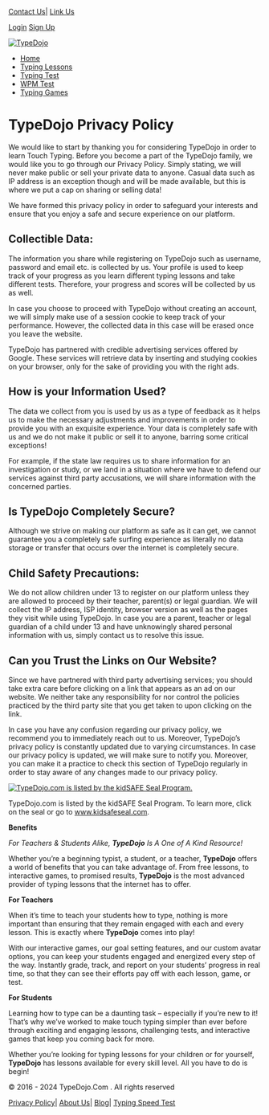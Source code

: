[Contact Us](https://www.typedojo.com/contact.html)| [Link Us](https://www.typedojo.com/link-to-us.html)

[Login](https://www.typedojo.com/member/login.html) [Sign Up](https://www.typedojo.com/member/register.html)

[![TypeDojo](https://www.typedojo.com/templates/dojo/icons/logo-inner.png)](https://www.typedojo.com/) 

* [Home](https://www.typedojo.com/)
* [Typing Lessons](https://www.typedojo.com/typing-lesson)
* [Typing Test](https://www.typedojo.com/typing-test/)
* [WPM Test](https://www.typedojo.com/wpm-test/)
* [Typing Games](https://www.kidztype.com/browse-typing-games.html)

TypeDojo Privacy Policy
=======================

We would like to start by thanking you for considering TypeDojo in order to learn Touch Typing. Before you become a part of the TypeDojo family, we would like you to go through our Privacy Policy. Simply stating, we will never make public or sell your private data to anyone. Casual data such as IP address is an exception though and will be made available, but this is where we put a cap on sharing or selling data!

We have formed this privacy policy in order to safeguard your interests and ensure that you enjoy a safe and secure experience on our platform.

Collectible Data:
-----------------

The information you share while registering on TypeDojo such as username, password and email etc. is collected by us. Your profile is used to keep track of your progress as you learn different typing lessons and take different tests. Therefore, your progress and scores will be collected by us as well.

In case you choose to proceed with TypeDojo without creating an account, we will simply make use of a session cookie to keep track of your performance. However, the collected data in this case will be erased once you leave the website.

TypeDojo has partnered with credible advertising services offered by Google. These services will retrieve data by inserting and studying cookies on your browser, only for the sake of providing you with the right ads.

How is your Information Used?
-----------------------------

The data we collect from you is used by us as a type of feedback as it helps us to make the necessary adjustments and improvements in order to provide you with an exquisite experience. Your data is completely safe with us and we do not make it public or sell it to anyone, barring some critical exceptions!

For example, if the state law requires us to share information for an investigation or study, or we land in a situation where we have to defend our services against third party accusations, we will share information with the concerned parties.

Is TypeDojo Completely Secure?
------------------------------

Although we strive on making our platform as safe as it can get, we cannot guarantee you a completely safe surfing experience as literally no data storage or transfer that occurs over the internet is completely secure.

Child Safety Precautions:
-------------------------

We do not allow children under 13 to register on our platform unless they are allowed to proceed by their teacher, parent(s) or legal guardian. We will collect the IP address, ISP identity, browser version as well as the pages they visit while using TypeDojo. In case you are a parent, teacher or legal guardian of a child under 13 and have unknowingly shared personal information with us, simply contact us to resolve this issue.

Can you Trust the Links on Our Website?
---------------------------------------

Since we have partnered with third party advertising services; you should take extra care before clicking on a link that appears as an ad on our website. We neither take any responsibility for nor control the policies practiced by the third party site that you get taken to upon clicking on the link.

In case you have any confusion regarding our privacy policy, we recommend you to immediately reach out to us. Moreover, TypeDojo’s privacy policy is constantly updated due to varying circumstances. In case our privacy policy is updated, we will make sure to notify you. Moreover, you can make it a practice to check this section of TypeDojo regularly in order to stay aware of any changes made to our privacy policy.

[![TypeDojo.com is listed by the kidSAFE Seal Program.](https://www.kidsafeseal.com/sealimage/1207078123573018537/kidztype_large_darktm.png)](https://www.kidsafeseal.com/certifiedproducts/typedojo.html)

TypeDojo.com is listed by the kidSAFE Seal Program. To learn more, click on the seal or go to www.kidsafeseal.com.

**Benefits**

_For Teachers & Students Alike, **TypeDojo** Is A One of A Kind Resource!_

Whether you’re a beginning typist, a student, or a teacher, **TypeDojo** offers a world of benefits that you can take advantage of. From free lessons, to interactive games, to promised results, **TypeDojo** is the most advanced provider of typing lessons that the internet has to offer.

**For Teachers**

When it’s time to teach your students how to type, nothing is more important than ensuring that they remain engaged with each and every lesson. This is exactly where **TypeDojo** comes into play!

With our interactive games, our goal setting features, and our custom avatar options, you can keep your students engaged and energized every step of the way. Instantly grade, track, and report on your students’ progress in real time, so that they can see their efforts pay off with each lesson, game, or test.

**For Students**

Learning how to type can be a daunting task – especially if you’re new to it! That’s why we’ve worked to make touch typing simpler than ever before through exciting and engaging lessons, challenging tests, and interactive games that keep you coming back for more.

Whether you’re looking for typing lessons for your children or for yourself, **TypeDojo** has lessons available for every skill level. All you have to do is begin!

© 2016 - 2024 TypeDojo.Com . All rights reserved

[Privacy Policy](https://www.typedojo.com/privacy-policy.html)| [About Us](https://www.typedojo.com/about-us.html)| [Blog](https://www.typedojo.com/blog)| [Typing Speed Test](https://typingspeedtest.app/ "Online Typing Speed Test")
